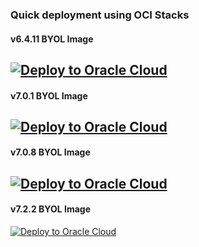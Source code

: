 ### Quick deployment using OCI Stacks 

#### v6.4.11 BYOL Image
[![Deploy to Oracle Cloud](https://oci-resourcemanager-plugin.plugins.oci.oraclecloud.com/latest/deploy-to-oracle-cloud.svg)](https://cloud.oracle.com/resourcemanager/stacks/create?zipUrl=https://github.com/40net-cloud/fortinet-oci-solutions/releases/download/activepassive/FGT_A-P_Dual-AD_NewVCN_v6.4.11_BYOL.zip)
---------------------------------------
#### v7.0.1 BYOL Image
[![Deploy to Oracle Cloud](https://oci-resourcemanager-plugin.plugins.oci.oraclecloud.com/latest/deploy-to-oracle-cloud.svg)](https://cloud.oracle.com/resourcemanager/stacks/create?zipUrl=https://github.com/40net-cloud/fortinet-oci-solutions/releases/download/activepassive/FGT_A-P_Dual-AD_NewVCN_v7.0.1_BYOL.zip)
---------------------------------------
#### v7.0.8 BYOL Image
[![Deploy to Oracle Cloud](https://oci-resourcemanager-plugin.plugins.oci.oraclecloud.com/latest/deploy-to-oracle-cloud.svg)](https://cloud.oracle.com/resourcemanager/stacks/create?zipUrl=https://github.com/40net-cloud/fortinet-oci-solutions/releases/download/activepassive/FGT_A-P_Dual-AD_NewVCN_v7.0.8_BYOL.zip)
---------------------------------------
#### v7.2.2 BYOL Image
[![Deploy to Oracle Cloud](https://oci-resourcemanager-plugin.plugins.oci.oraclecloud.com/latest/deploy-to-oracle-cloud.svg)](https://cloud.oracle.com/resourcemanager/stacks/create?zipUrl=https://github.com/40net-cloud/fortinet-oci-solutions/releases/download/activepassive/FGT_A-P_Dual-AD_NewVCN_v7.2.2_BYOL.zip)
